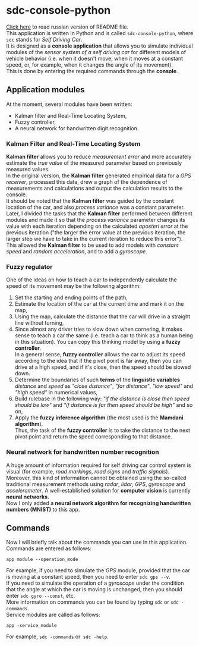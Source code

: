 # sdc-console-python 
[Click here](https://github.com/alexeysp11/sdc-console-python/blob/master/README_RU.md) to read russian version of README file.    
This application is written in Python and is called `sdc-console-python`, where` sdc` stands for *Self Driving Car*.    
It is designed as a **console application** that allows you to simulate individual modules of the *sensor system of a self driving car* for different models of vehicle behavior (i.e. when it doesn't move, when it moves at a constant speed, or, for example, when it changes the angle of its movement).    
This is done by entering the required commands through the **console**.
## Application modules
At the moment, several modules have been written:
- Kalman filter and Real-Time Locating System,
- Fuzzy controller,
- A neural network for handwritten digit recognition.
### Kalman Filter and Real-Time Locating System
**Kalman filter** allows you to reduce *measurement error* and more accurately estimate the *true value* of the measured parameter based on previously measured values.    
In the original version, the **Kalman filter** generated empirical data for a *GPS receiver*, processed this data, drew a graph of the dependence of measurements and calculations and output the calculation results to the console.    
It should be noted that the **Kalman filter** was guided by the constant location of the car, and also *process variance* was a constant parameter.    
Later, I divided the tasks that the **Kalman filter** performed between different modules and made it so that the *process variance* parameter changes its value with each iteration depending on the calculated *aposteri error* at the previous iteration ("the larger the error value at the previous iteration, the larger step we have to take in the current iteration to reduce this error").    
This allowed the **Kalman filter** to be used to add models with *constant speed* and *random acceleration*, and to add a *gyroscope*.
### Fuzzy regulator
One of the ideas on how to teach a car to independently calculate the speed of its movement may be the following algorithm:
1. Set the starting and ending points of the path,
2. Estimate the location of the car at the current time and mark it on the map,
3. Using the map, calculate the distance that the car will drive in a straight line without turning,
4. Since almost any driver tries to slow down when cornering, it makes sense to teach a car the same (i.e. teach a car to think as a human being in this situation). 
You can copy this thinking model by using a **fuzzy controller**.    
In a general sense, **fuzzy controller** allows the car to adjust its speed according to the idea that if the pivot point is far away, then you can drive at a high speed, and if it's close, then the speed should be slowed down.
1. Determine the boundaries of such **terms** of the **linguistic variables** *distance* and *speed* as *"close distance"*, *"far distance"*, *"low speed"* and *"high speed"* in numerical values,
2. Build rulebase in the following way: *"if the distance is close then speed should be low"* and *"if distance is far then speed should be high"* and so on,
3. Apply the **fuzzy inference algorithm** (the most used is the **Mamdani algorithm**).    
Thus, the task of the **fuzzy controller** is to take the distance to the next pivot point and return the speed corresponding to that distance.
### Neural network for handwritten number recognition
A huge amount of information required for self driving car control system is visual (for example, *road markings*, *road signs* and *traffic signals*).    
Moreover, this kind of information cannot be obtained using the so-called traditional measurement methods using *radar*, *lidar*, *GPS*, *gyroscope* and *accelerometer*. A well-established solution for **computer vision** is currently **neural networks**.    
Now I only added a **neural network algorithm for recognizing handwritten numbers (MNIST)** to this app.
## Commands
Now I will briefly talk about the commands you can use in this application.
Commands are entered as follows:
```
app module --operation_mode
```
For example, if you need to simulate the *GPS* module, provided that the car is moving at a constant speed, then you need to enter `sdc gps --v`.    
If you need to simulate the operation of a *gyroscope* under the condition that the angle at which the car is moving is unchanged, then you should enter `sdc gyro --const`, etc.    
More information on commands you can be found by typing `sdc` or `sdc -commands`.    
Service modules are called as follows:
```
app -service_module
```
For example, `sdc -commands` or` sdc -help`.
